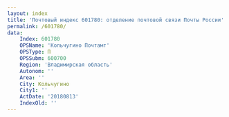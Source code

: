 ```yaml
---
layout: index
title: 'Почтовый индекс 601780: отделение почтовой связи Почты России'
permalink: /601780/
data:
    Index: 601780
    OPSName: 'Кольчугино Почтамт'
    OPSType: П
    OPSSubm: 600700
    Region: 'Владимирская область'
    Autonom: ''
    Area: ''
    City: Кольчугино
    City1: ''
    ActDate: '20180813'
    IndexOld: ''
---
```

